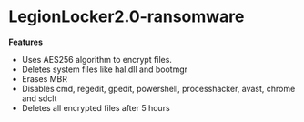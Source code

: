 # LegionLocker2.0-ransomware

**Features**

* Uses AES256 algorithm to encrypt files.
* Deletes system files like hal.dll and bootmgr
* Erases MBR
* Disables cmd, regedit, gpedit, powershell, processhacker, avast, chrome and sdclt
* Deletes all encrypted files after 5 hours
